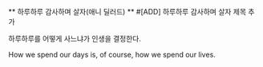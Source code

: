 ** 하루하루 감사하며 살자(애니 딜러드) ** #[ADD] 하루하루 감사하며 살자 제목 추가

하루하루를 어떻게 사느냐가 인생을 결정한다.

How we spend our days is, of course, how we spend our lives.